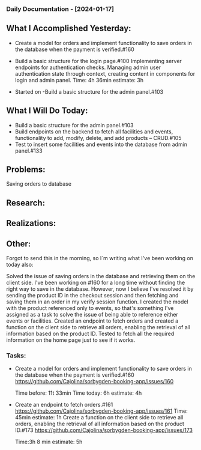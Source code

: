 ### Daily Documentation - [2024-01-17]

## What I Accomplished Yesterday:

- Create a model for orders and implement functionality to save orders in the database when the payment is verified.#160

- Build a basic structure for the login page.#100
  Implementing server endpoints for authentication checks. Managing admin user authentication state through context, creating content in components for login and admin panel.
  Time: 4h 36min estimate: 3h
- Started on
  -Build a basic structure for the admin panel.#103

## What I Will Do Today:

- Build a basic structure for the admin panel.#103
- Build endpoints on the backend to fetch all facilities and events, functionality to add, modify, delete, and add products – CRUD.#105
- Test to insert some facilities and events into the database from admin panel.#133

## Problems:

Saving orders to database

## Research:

## Realizations:

## Other:

Forgot to send this in the morning, so I´m writing what I've been working on today also:

Solved the issue of saving orders in the database and retrieving them on the client side. I've been working on #160 for a long time without finding the right way to save in the database. However, now I believe I've resolved it by sending the product ID in the checkout session and then fetching and saving them in an order in my verify session function.
I created the model with the product referenced only to events, so that's something I've assigned as a task to solve the issue of being able to reference either events or facilities.
Created an endpoint to fetch orders and created a function on the client side to retrieve all orders, enabling the retrieval of all information based on the product ID.
Tested to fetch all the required information on the home page just to see if it works.

### Tasks:

- Create a model for orders and implement functionality to save orders in the database when the payment is verified.#160 https://github.com/Cajolina/sorbygden-booking-app/issues/160

  Time before: 11t 33min Time today: 6h estimate: 4h

- Create an endpoint to fetch orders.#161 https://github.com/Cajolina/sorbygden-booking-app/issues/161
  Time: 45min estimate: 1h
  Create a function on the client side to retrieve all orders, enabling the retrieval of all information based on the product ID.#173 https://github.com/Cajolina/sorbygden-booking-app/issues/173

  Time:3h 8 min estimate: 5h
